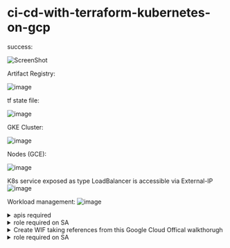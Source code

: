 # ci-cd-with-terraform-kubernetes-on-gcp



success:

![ScreenShot](https://github.com/user-attachments/assets/0a71e528-0f12-4df7-a96f-7b2224f8adbc)

Artifact Registry:

![image](https://github.com/user-attachments/assets/69aa5cdc-434c-40c5-b03e-315be17bdc46)

tf state file:

![image](https://github.com/user-attachments/assets/501452fc-1b71-4522-a424-09d564f33646)

GKE Cluster:

![image](https://github.com/user-attachments/assets/aac8a222-7730-417b-b63d-a1ec89475b2e)

Nodes (GCE):

![image](https://github.com/user-attachments/assets/d85a5dab-2545-456d-9fb9-12252ed9fc7c)

K8s service exposed as type LoadBalancer is accessible via External-IP
![image](https://github.com/user-attachments/assets/42180580-d108-4c6d-9ac1-f99a6cf4776c)

Workload management:
![image](https://github.com/user-attachments/assets/1083af2b-393b-4a7e-8f0c-a3640976569c)



<details> <summary>apis required </summary>
  
```
gcloud services enable \
  cloudresourcemanager.googleapis.com \
  container.googleapis.com \
  artifactregistry.googleapis.com \
  containerregistry.googleapis.com \
  containerscanning.googleapis.com  
  compute.googleapis.com
```
  ![image](https://github.com/user-attachments/assets/88c09f34-ae46-4678-8801-4d325c6aabeb)
  
</details>

<details> <summary>role required on SA </summary>
  
![image](https://github.com/user-attachments/assets/c680dedd-2457-4997-930a-fe9dbfbce897)
</details>

<details> <summary> Create WIF taking references from this Google Cloud Offical walkthorugh </summary>

Create WIF taking references from this Google Cloud Offical walkthorugh

[![Video Title](https://img.youtube.com/vi/ZgVhU5qvK1M&t/0.jpg)](https://www.youtube.com/watch?v=ZgVhU5qvK1M&t=517s)

https://www.youtube.com/watch?v=ZgVhU5qvK1M&t=517s

</details>
<details> <summary>role required on SA </summary>
  
Grant the WIF identity `(principalSet://...)` permissions as Workload Identity User on the service account? Example from the README:

```
gcloud iam service-accounts add-iam-policy-binding "my-service-account@${PROJECT_ID}.iam.gserviceaccount.com" \
  --project="${PROJECT_ID}" \
  --role="roles/iam.workloadIdentityUser" \
  --member="principalSet://iam.googleapis.com/${WORKLOAD_IDENTITY_POOL_ID}/attribute.repository/${REPO}"
```
</details>
